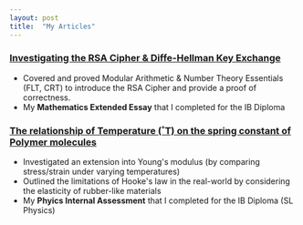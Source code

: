```yaml
---
layout: post
title:  "My Articles"
---
```


### [Investigating the RSA Cipher & Diffe-Hellman Key Exchange](https://sjay05.github.io/MathEE.pdf)
- Covered and proved Modular Arithmetic & Number Theory Essentials (FLT, CRT) to introduce the RSA Cipher and provide a proof of correctness.
- My **Mathematics Extended Essay** that I completed for the IB Diploma

### [The relationship of Temperature (˚T) on the spring constant of Polymer molecules](https://sjay05.github.io/SL_Physics_IA.pdf)
- Investigated an extension into Young's modulus (by comparing stress/strain under varying temperatures)
- Outlined the limitations of Hooke's law in the real-world by considering the elasticity of rubber-like materials
- My **Phyics Internal Assessment** that I completed for the IB Diploma (SL Physics)